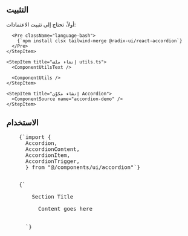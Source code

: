 <ComponentPreview name="accordion-demo" />

## التثبيت

<div className="not-prose px-4 md:px-0">
  <Step>
    <StepItem title="تثبيت الاعتمادات">
      أولاً، تحتاج إلى تثبيت الاعتمادات:

      <Pre className="language-bash">
        {`npm install clsx tailwind-merge @radix-ui/react-accordion`}
      </Pre>
    </StepItem>

    <StepItem title="إنشاء ملف utils.ts">
      <ComponentUtilsText />

      <ComponentUtils />
    </StepItem>

    <StepItem title="إنشاء مكوّن Accordion">
      <ComponentSource name="accordion-demo" />
    </StepItem>
  </Step>
</div>

## الاستخدام

<div className="not-prose space-y-6">
  <Pre className="language-typescript">
    {`import {
      Accordion,
      AccordionContent,
      AccordionItem,
      AccordionTrigger,
      } from "@/components/ui/accordion"`}
  </Pre>

  <Pre className="language-typescript">
    {`<Accordion type="single" collapsible>
      <AccordionItem value="item-1">
        <AccordionTrigger>Section Title</AccordionTrigger>
        <AccordionContent>
          Content goes here
        </AccordionContent>
      </AccordionItem>
      </Accordion>`}
  </Pre>
</div>
